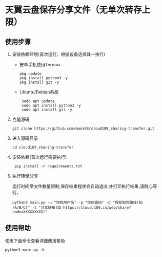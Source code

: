 # 天翼云盘保存分享文件（无单次转存上限）

## 使用步骤
1. 安装依赖环境(首次运行，根据设备选择其一执行)
   + 安卓手机使用Termux  
       ```shell
       pkg update
       pkg install python3 -y
       pkg install git -y
       ```
   + Ubuntu/Debian系统
      ```shell
       sudo apt update
       sudo apt install python3 -y
       sudo apt install git -y
      ```
2. 克隆源码
    ```shell
    git clone https://github.com/manx98/cloud189_sharing-transfer.git
    ```
3. 进入源码目录
    ```shell
    cd cloud189_sharing-transfer
    ```
4. 安装依赖(首次运行需要执行)
   ```shell
    pip install -r requirements.txt
    ```
5. 执行转储分享 
   
   运行时间受文件数量限制,保存结束程序会自动退出,并打印执行结果,请耐心等待。
    ```shell
    python3 main.py -u "你的用户名" -p "你的密码" -d "保存到的路径(如 /A/B/C)" -l "分享链接(如 https://cloud.189.cn/web/share?code=XXXXXXXXX)"
    ```

## 使用帮助
使用下面命令查看详细使用帮助
```shell
python3 main.py -h
```